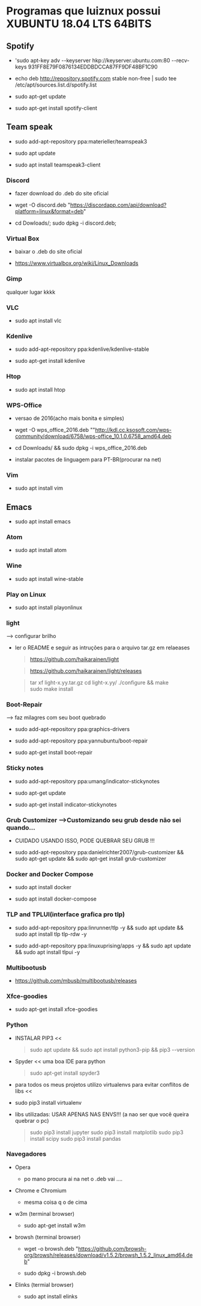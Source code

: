 Programas que luiznux possui XUBUNTU 18.04 LTS 64BITS
=====================================================


Spotify  
-------

* 'sudo apt-key adv --keyserver hkp://keyserver.ubuntu.com:80 --recv-keys 931FF8E79F0876134EDDBDCCA87FF9DF48BF1C90

* echo deb http://repository.spotify.com stable non-free | sudo tee /etc/apt/sources.list.d/spotify.list

* sudo apt-get update

* sudo apt-get install spotify-client


 Team speak
--------------

* sudo add-apt-repository ppa:materieller/teamspeak3

* sudo apt update

* sudo apt install teamspeak3-client


### Discord 

* fazer download do .deb do site oficial

* wget -O discord.deb "https://discordapp.com/api/download?platform=linux&format=deb" 

* cd Dowloads/; sudo dpkg -i discord.deb;


### Virtual Box 

* baixar o .deb do site oficial 

* https://www.virtualbox.org/wiki/Linux_Downloads


### Gimp 

qualquer lugar kkkk


### VLC 

* sudo apt install vlc


### Kdenlive 

* sudo add-apt-repository ppa:kdenlive/kdenlive-stable

* sudo apt-get install kdenlive


### Htop 

* sudo apt install htop


### WPS-Office 

* versao de 2016(acho mais bonita e simples)

* wget -O wps_office_2016.deb ""http://kdl.cc.ksosoft.com/wps-community/download/6758/wps-office_10.1.0.6758_amd64.deb

* cd Downloads/ && sudo dpkg -i wps_office_2016.deb

* instalar pacotes de linguagem para PT-BR(procurar na net)


### Vim 

* sudo apt install vim


## Emacs 

* sudo apt install emacs


### Atom 

* sudo apt install atom


### Wine 

* sudo apt install wine-stable


### Play on Linux 

* sudo apt install playonlinux


### light 

--> configurar brilho

* ler o README e seguir as intruções para o arquivo tar.gz em relaeases
    
    >https://github.com/haikarainen/light

    >https://github.com/haikarainen/light/releases

    > tar xf light-x.yy.tar.gz
      cd light-x.yy/
      ./configure && make                                      
      sudo make install




### Boot-Repair 

--> faz milagres com seu boot quebrado

* sudo add-apt-repository ppa:graphics-drivers

* sudo add-apt-repository ppa:yannubuntu/boot-repair

* sudo apt-get install boot-repair


### Sticky notes 

* sudo add-apt-repository ppa:umang/indicator-stickynotes

* sudo apt-get update

* sudo apt-get install indicator-stickynotes


### Grub Customizer  -->Customizando seu grub desde não sei quando...

* CUIDADO USANDO ISSO, PODE QUEBRAR SEU GRUB !!!

* sudo add-apt-repository ppa:danielrichter2007/grub-customizer && sudo apt-get update && sudo apt-get install grub-customizer


### Docker and Docker Compose 

* sudo apt install docker

* sudo apt install docker-compose


### TLP and TPLUI(interface grafica pro tlp) 

* sudo add-apt-repository ppa:linrunner/tlp -y && sudo apt update && sudo apt install tlp tlp-rdw -y

* sudo add-apt-repository ppa:linuxuprising/apps -y && sudo apt update && sudo apt install tlpui -y


### Multibootusb 

* https://github.com/mbusb/multibootusb/releases


### Xfce-goodies 

* sudo apt-get install xfce-goodies 


### Python 

* INSTALAR PIP3  <<

    > sudo apt update && sudo apt install python3-pip && pip3 --version

* Spyder << uma boa IDE para python

    > sudo apt-get install spyder3

* para todos os meus projetos utilizo virtualenvs para evitar conflitos de libs <<

* sudo pip3 install virtualenv

* libs utilizadas: USAR APENAS NAS ENVS!!! (a nao ser que você queira quebrar o pc)
    
   > sudo pip3 install jupyter
   > sudo pip3 install matplotlib
   > sudo pip3 install scipy
   > sudo pip3 install pandas


### Navegadores 

* Opera
    
    * po mano procura ai na net o .deb vai ....

* Chrome e Chromium
    
    * mesma coisa q o de cima 
* w3m (terminal browser)
    
    * sudo apt-get install w3m 

* browsh (terminal browser)
    
    * wget -o browsh.deb "https://github.com/browsh-org/browsh/releases/download/v1.5.2/browsh_1.5.2_linux_amd64.deb"

    * sudo dpkg -i browsh.deb 

* Elinks (termial browser)
    
    * sudo apt install elinks






